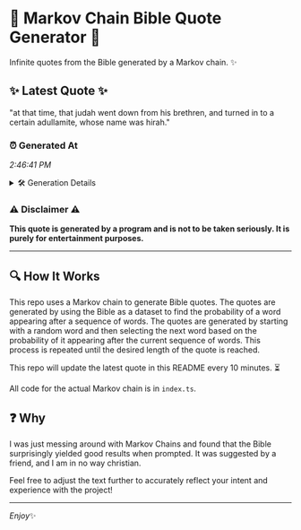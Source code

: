 # 📖 Markov Chain Bible Quote Generator 📖

Infinite quotes from the Bible generated by a Markov chain. ✨

## ✨ Latest Quote ✨
"at that time, that judah went down from his brethren, and turned in to a certain adullamite, whose name was hirah."

### ⏰ Generated At
*2:46:41 PM*

<details>
    <summary>🛠️ Generation Details</summary>
    <p>
        <strong>🌱 Seed:</strong> at<br>
        <strong>🔄 Iterations:</strong> 20<br>
        <strong>📜 Context History:</strong><br>[ at ]: that<br>[ at, that ]: time,<br>[ at, that, time, ]: that<br>[ at, that, time,, that ]: judah<br>[ at, that, time,, that, judah ]: went<br>[ at, that, time,, that, judah, went ]: down<br>[ that, time,, that, judah, went, down ]: from<br>[ time,, that, judah, went, down, from ]: his<br>[ that, judah, went, down, from, his ]: brethren,<br>[ judah, went, down, from, his, brethren, ]: and<br>[ went, down, from, his, brethren,, and ]: turned<br>[ down, from, his, brethren,, and, turned ]: in<br>[ from, his, brethren,, and, turned, in ]: to<br>[ his, brethren,, and, turned, in, to ]: a<br>[ brethren,, and, turned, in, to, a ]: certain<br>[ and, turned, in, to, a, certain ]: adullamite,<br>[ turned, in, to, a, certain, adullamite, ]: whose<br>[ in, to, a, certain, adullamite,, whose ]: name<br>[ to, a, certain, adullamite,, whose, name ]: was<br>[ a, certain, adullamite,, whose, name, was ]: hirah.<br>
    </p>
</details>

### ⚠️ Disclaimer ⚠️
**This quote is generated by a program and is not to be taken seriously. It is purely for entertainment purposes.**

---

## 🔍 How It Works

This repo uses a Markov chain to generate Bible quotes. The quotes are generated by using the Bible as a dataset to find the probability of a word appearing after a sequence of words. The quotes are generated by starting with a random word and then selecting the next word based on the probability of it appearing after the current sequence of words. This process is repeated until the desired length of the quote is reached.

This repo will update the latest quote in this README every 10 minutes. ⏳

All code for the actual Markov chain is in `index.ts`.

## ❓ Why

I was just messing around with Markov Chains and found that the Bible surprisingly yielded good results when prompted. 
It was suggested by a friend, and I am in no way christian.

Feel free to adjust the text further to accurately reflect your intent and experience with the project!

---

*Enjoy*✨
